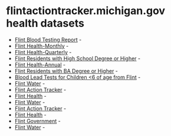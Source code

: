 # flintactiontracker.michigan.gov health datasets
* [Flint Blood Testing Report](https://flintactiontracker.michigan.gov/d/cadw-p2ei) - 
* [Flint Health-Monthly](https://flintactiontracker.michigan.gov/d/p7ae-skwm) - 
* [Flint Health-Quarterly](https://flintactiontracker.michigan.gov/d/3wqc-rpca) - 
* [Flint Residents with High School Degree or Higher](https://flintactiontracker.michigan.gov/d/tyqp-a5sn) - 
* [Flint Health-Annual](https://flintactiontracker.michigan.gov/d/dwwk-kgxc) - 
* [Flint Residents with BA Degree or Higher](https://flintactiontracker.michigan.gov/d/ndhw-ng5h) - 
* [Blood Lead Tests for Children <6 of age from Flint](https://flintactiontracker.michigan.gov/d/gebr-u59m) - 
* [Flint Water](https://flintactiontracker.michigan.gov/stories/s/3xvb-4es3) - 
* [Flint Action Tracker](https://flintactiontracker.michigan.gov/stories/s/5932-mkfc) - 
* [Flint Health](https://flintactiontracker.michigan.gov/stories/s/wrve-jz4s) - 
* [Flint Water](https://flintactiontracker.michigan.gov/stories/s/3xvb-4es3) - 
* [Flint Action Tracker](https://flintactiontracker.michigan.gov/stories/s/5932-mkfc) - 
* [Flint Health](https://flintactiontracker.michigan.gov/stories/s/wrve-jz4s) - 
* [Flint Government](https://flintactiontracker.michigan.gov/d/ri5u-6trc) - 
* [Flint Water](https://flintactiontracker.michigan.gov/d/d75c-y3x6) - 
